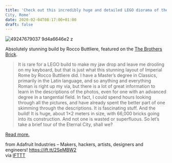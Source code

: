 ```yaml
---
title: 'Check out this incredibly huge and detailed LEGO diorama of the Eternal
City, Rome'
date: 2020-02-04T08:17:00+01:00
draft: false
---
```


![49247679037 9d4a6646e2 z](https://cdn-blog.adafruit.com/uploads/2020/01/49247679037_9d4a6646e2_z.jpg "49247679037_9d4a6646e2_z.jpg")

Absolutely stunning build by Rocco Buttliere, featured on the [The Brothers Brick](https://www.brothers-brick.com/2020/01/27/check-out-this-incredibly-huge-and-detailed-lego-diorama-of-the-eternal-city-rome/).

> It is rare for a LEGO build to make my jaw drop and leave me drooling on my keyboard, but that is just what this stunning layout of Imperial Rome by Rocco Buttliere did. I have a Master’s degree in Classics, primarily in the Latin language, and so anything and everything Roman is right up my via, but there is a lot of great information to learn in the descriptions of the photos, even for one with an advanced degree in a tangential field. In fact, I could spend hours looking through all the pictures, and have already spent the better part of one skimming through the descriptions. It is fascinating stuff. And the build! It is huge, about 1×2 meters in size, with 66,000 bricks going into its construction. And not one is wasted or superfluous. So let’s take a brief tour of the Eternal City, shall we?

[Read more.](https://www.brothers-brick.com/2020/01/27/check-out-this-incredibly-huge-and-detailed-lego-diorama-of-the-eternal-city-rome/)

  
  
from Adafruit Industries – Makers, hackers, artists, designers and engineers! https://ift.tt/2SeMBW2  
via [IFTTT](https://ifttt.com/?ref=da&site=blogger)